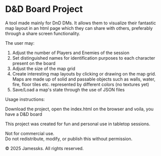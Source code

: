 # D&D Board Project

A tool made mainly for DnD DMs. It allows them to visualize their fantastic map layout in an html page which they can share with others, preferably through a share screen functionality.

The user may:

1. Adjust the number of Players and Enemies of the session
2. Set distinguished names for identification purposes to each character present on the board
3. Adjust the size of the map grid
4. Create interesting map layouts by clicking or drawing on the map grid. Maps are made up of solid and passable objects such as walls, water, fire, floor tiles etc. represented by different colors (no textures yet)
5. Save/Load a map's state through the use of JSON files

Usage instructions:

Download the project, open the index.html on the browser and voila, you have a D&D board

This project was created for fun and personal use in tabletop sessions.

Not for commercial use.  
Do not redistribute, modify, or publish this without permission.

© 2025 Jamessks. All rights reserved.
